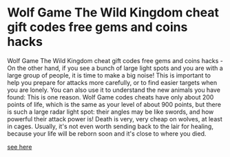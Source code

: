 # Wolf Game The Wild Kingdom cheat gift codes free gems and coins hacks

Wolf Game The Wild Kingdom cheat gift codes free gems and coins hacks - On the other hand, if you see a bunch of large light spots and you are with a large group of people, it is time to make a big noise! This is important to help you prepare for attacks more carefully, or to find easier targets when you are lonely. You can also use it to understand the new animals you have found: This is one reason. Wolf Game codes cheats have only about 200 points of life, which is the same as your level of about 900 points, but there is such a large radar light spot: their angles may be like swords, and how powerful their attack power is! Death is very, very cheap on wolves, at least in cages. Usually, it's not even worth sending back to the lair for healing, because your life will be reborn soon and it's close to where you died.

[see here](https://growhunt.top/wolf-game-the-wild-kingdom/)
